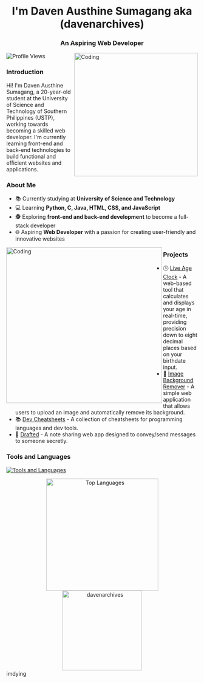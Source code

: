 <h1 align="center">I'm Daven Austhine Sumagang aka (davenarchives)</h1>
<h3 align="center">An Aspiring Web Developer</h3>
<img align="right" alt="Coding" width="325" src="https://github.com/user-attachments/assets/5845e52a-77ab-4489-aef2-000a9bf00240">

<p align="left">
  <img src="https://komarev.com/ghpvc/?username=davenarchives&label=Profile%20views&color=0e75b6&style=flat" alt="Profile Views" />
</p>

<h3>Introduction</h3>
<p align="left">
  Hi! I'm Daven Austhine Sumagang, a 20-year-old student at the University of Science and Technology of Southern Philippines (USTP), working towards becoming a skilled web developer. I'm currently learning front-end and back-end technologies to build functional and efficient websites and applications.
</p>

<h3>About Me</h3>
<ul>
  <li>📚 Currently studying at <b>University of Science and Technology</b></li>
  <li>💻 Learning <b>Python, C, Java, HTML, CSS, and JavaScript</b></li>
  <li>🕵 Exploring <b>front-end and back-end development</b> to become a full-stack developer</li>
  <li>🌐 Aspiring <b>Web Developer</b> with a passion for creating user-friendly and innovative websites</li>
</ul>

<img align="left" alt="Coding" width="410" src="https://github.com/user-attachments/assets/9b69c230-77fd-4d08-a068-93d61d9de436">

<h3>Projects</h3>
<ul>
  <li>🕒 <a href="https://ageclock.vercel.app/">Live Age Clock</a> - A web-based tool that calculates and displays your age in real-time, providing precision down to eight decimal places based on your birthdate input.</li>
  <li>🌄 <a href="https://bgclear.vercel.app/">Image Background Remover</a> - A simple web application that allows users to upload an image and automatically remove its background. </li>
  <li>📚 <a href="https://devcheatsheets.vercel.app/">Dev Cheatsheets</a> - A collection of cheatsheets for programming languages and dev tools. </li>
  <li>📧 <a href="http://drafted.fwh.is/">Drafted</a> - A note sharing web app designed to convey/send messages to someone secretly. </li>
</ul>

<h3>Tools and Languages</h3>
<p>
  <a href="https://skillicons.dev">
    <img src="https://skillicons.dev/icons?i=c,python,java,html,css,javascript,git,mysql,pycharm,vscode,figma,markdown,notion&perline=7" alt="Tools and Languages"/>
  </a>
</p>

<div align="center">
  <img height="295px" src="https://github-readme-stats.vercel.app/api/top-langs?username=davenarchives&show_icons=true&locale=en&layout=compact" alt="Top Languages"/>
</div>

<div align="center">
    <img height="210px" src="https://github-readme-streak-stats.herokuapp.com/?user=davenarchives&" alt="davenarchives"/>
</div>
imdying
